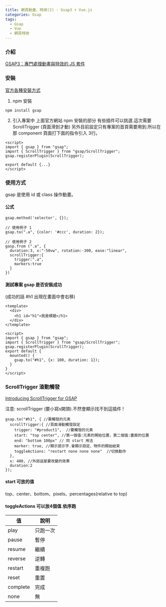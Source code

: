 ```yaml
---
title: 網頁動畫、特效(2) - Gsap3 + Vue.js
categories: Gsap
tags: 
  - Gsap
  - Vue
  - 網頁特效
---
```

### 介紹
[GSAP3：專門處理動畫與特效的 JS 套件](https://hackmd.io/@chupai/SJStDfFV8#GSAP3)

### 安裝
[官方各種安裝方式](https://greensock.com/docs/v3/Installation?checked=core)
<!--more-->
1. npm 安裝
```
npm install gsap
```

2. 引入專案中
上面官方網站 npm 安裝的部分 
有些插件可以挑選.這次需要 ScrollTrigger (頁面滑到才動)
另外目前設定只有專案的首頁需要用到.所以在那 component 頁面打下面的指令引入 3行。
```
<script>
import { gsap } from "gsap";
import { ScrollTrigger } from "gsap/ScrollTrigger";
gsap.registerPlugin(ScrollTrigger);

export default {...}
</script>
```

### 使用方式
gsap 是使用 id 或 class 操作動畫。

#### 公式
```
gsap.method('selector', {});

// 使用例子 1
gsap.to(".a", {color: '#ccc', duration: 2});

// 使用例子 2
gasp.from (".a", {
  duration:3, x:"-50vw", rotation:-300, ease:"linear",
  scrollTrigger:{
    trigger:".a",
    markers:true
  }
})
```

#### 測試專案 gsap 是否安裝成功
(成功的話 #h1 出現在畫面中會右移)
```
<template>
  <div>
    <h1 id="h1">我是標題</h1>
  </div>
</template>

<script>
import { gsap } from "gsap";
import { ScrollTrigger } from "gsap/ScrollTrigger";
gsap.registerPlugin(ScrollTrigger);
export default {
  mounted() {
    gsap.to("#h1", {x: 100, duration: 1});
  }
}
</script>
```

### ScrollTrigger 滾動觸發
[Introducing ScrollTrigger for GSAP](https://www.youtube.com/watch?v=X7IBa7vZjmo)

注意: scrollTrigger (要小寫s開頭).不然會顯示找不到這插件 !
```
gsap.to("#h1", { //要觸發的元素
  scrollTrigger:{ //頁面滑動觸發設定
    trigger: "#product1",  //要觸發的元素
    start: "top center", //第一個值:元素的開始位置，第二個值:畫面的位置
    end: "bottom 100px" // 同 start 用法
    marker: true, //顯示提示字.會顯示設定、物件的開始結束
    toggleActions: "restart none none none"  //切換動作
  },
  x: 400, //外部這是要改變的效果
  duration:2
});
```

#### start 可放的值
top、center、bottom、pixels、percentages(relative to top)

#### toggleActions 可以放4個值.依序跑

| 值        | 說明   |
|----------|------|
| play     | 只跑一次 |
| pause    | 暫停   |
| resume   | 繼續   |
| reverse  | 逆轉   |
| restart  | 重複跑  |
| reset    | 重置   |
| complete | 完成   |
| none     | 無    |
